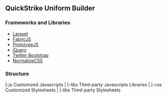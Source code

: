 ## QuickStrike Uniform Builder 


### Frameworks and Libraries

* [Laravel](http://laravel.com)
* [FabricJS](http://fabricjs.com/fabric-intro-part-1/)
* [PrototypeJS](http://prototypejs.org/)
* [jQuery](http://jquery.com)
* [Twitter Bootstrap](http://getbootstrap.com/)
* [NormalizeCSS](https://necolas.github.io/normalize.css/)

### Structure

|-js         Customized Javascripts
|  |-libs    Third-party Javascripts Libraries
|
|-css        Customized Stylesheets
|  |-libs    Third-party Stylesheets

